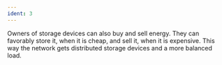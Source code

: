 ```yaml
---
ident: 3
---
```

Owners of storage devices can also buy and sell energy. They can favorably store it, when it is cheap, and sell it, when it is expensive.
This way the network gets distributed storage devices and a more balanced load.